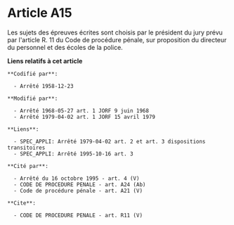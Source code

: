 # Article A15

Les sujets des épreuves écrites sont choisis par le président du jury prévu par l'article R. 11 du Code de procédure pénale,
sur proposition du directeur du personnel et des écoles de la police.

**Liens relatifs à cet article**

	**Codifié par**:

	  - Arrêté 1958-12-23

	**Modifié par**:

	  - Arrêté 1968-05-27 art. 1 JORF 9 juin 1968
	  - Arrêté 1979-04-02 art. 1 JORF 15 avril 1979

	**Liens**:

	  - SPEC_APPLI: Arrêté 1979-04-02 art. 2 et art. 3 dispositions transitoires
	  - SPEC_APPLI: Arrêté 1995-10-16 art. 3

	**Cité par**:

	  - Arrêté du 16 octobre 1995 - art. 4 (V)
	  - CODE DE PROCEDURE PENALE - art. A24 (Ab)
	  - Code de procédure pénale - art. A21 (V)

	**Cite**:

	  - CODE DE PROCEDURE PENALE - art. R11 (V)
